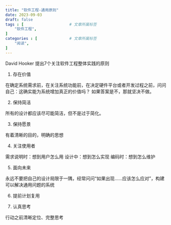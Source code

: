 ```yaml
---
title: "软件工程-通用原则"
date: 2023-09-03
draft: false
tags : [                    # 文章所属标签
    "软件工程",
]
categories : [              # 文章所属标签
    "阅读",
]
---
```


David Hooker 提出7个关注软件工程整体实践的原则

1. 存在价值

在确定系统需求前，在关注系统功能前，在决定硬件平台或者开发过程之前，问问自己：这确实能为系统增加真正的价值吗？
如果答案是不，那就坚决不做。

2. 保持简洁

所有的设计都应该尽可能简洁，但不是过于简化。

3. 保持愿景

有着清晰的目的，明确的思想

4. 关注使用者

需求说明时：想到用户怎么用
设计中：想到怎么实现
编码时：想到怎么维护

5. 面向未来

永远不要把自己的设计局限于一隅，经常问问“如果出现......应该怎么应对”，构建可以解决通用问题的系统

6. 提前计划复用

7. 认真思考

行动之前清晰定位、完整思考